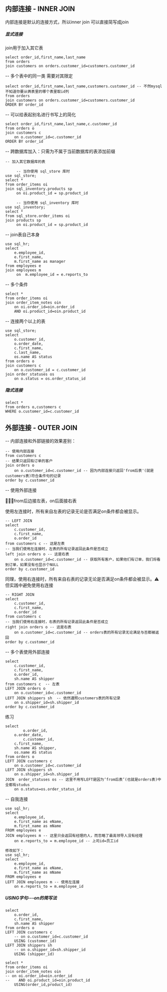 #### 

## 内部连接 - INNER JOIN

内部连接是默认的连接方式，所以inner join 可以直接简写成join

##### 显式连接

join用于加入其它表

```mysql
select order_id,first_name,last_name
from orders
join customers on orders.customer_id=customers.customer_id
```

-- 多个表中的同一类 需要对其限定

```mysql
select order_id,first_name,last_name,customers.customer_id -- 不然mysql不知道你要从俩表里的哪个表里取id列
from orders
join customers on orders.customer_id=customers.customer_id
ORDER BY order_id
```

-- 可以给表起别名进行书写上的简化

```mssql
select order_id,first_name,last_name,c.customer_id
from orders o
join customers c
	on o.customer_id=c.customer_id
ORDER BY order_id
```

-- 跨数据库加入：只需为不属于当前数据库的表添加前缀

```mysql
-- 加入其它数据库的表

	 -- 当你使用 sql_store 库时
use sql_store;
select * 
from order_items oi
join sql_inventory.products sp
	 on oi.product_id = sp.product_id
	 
	 -- 当你使用 sql_inventory 库时
use sql_inventory;
select * 
from sql_store.order_items oi
join products sp
	 on oi.product_id = sp.product_id
```

-- join表自己本身

```mysql
use sql_hr;
select 
	e.employee_id,
    e.first_name,
    m.first_name as manager
from employees e
join employees m
	 on  m.employee_id = e.reports_to 
```

-- 多个条件

```mysql
select *
from order_items oi
join order_item_notes oin
	on oi.order_id=oin.order_id
    AND oi.product_id=oin.product_id
```

-- 连接两个以上的表

```mysql
use sql_store;
select 
	o.customer_id,
    o.order_date,
    c.first_name,
    c.last_name,
    os.name AS status
from orders o
join customers c
	on o.customer_id = c.customer_id
join order_statuses os
	on o.status = os.order_status_id
```

##### 隐式连接

```mysql
select *
from orders o,customers c
WHERE o.customer_id=c.customer_id
```

## 外部连接 - OUTER JOIN

-- 内部连接和外部链接的效果差别：

```mysql
-- 使用内部连接
from customers c
-- 结果只返回有订单的客户
join orders o
	on o.customer_id=c.customer_id -- 因为内部连接只返回'from后表'(就是customers表)符合条件句的记录
order by c.customer_id
```

-- 使用外部连接 

💁🏻‍♀️from后边接左表，on后面接右表

使用左连接时，所有来自左表的记录无论是否满足on条件都会被显示。

```mysql
-- LEFT JOIN
select 
	c.customer_id,
    c.first_name,
    o.order_id
from customers c -- 这是左表
-- 当我们使用左连接时，左表的所有记录返回此条件是否成立
left join orders o -- 这是右表
	on o.customer_id=c.customer_id -- 获取所有客户，如果他们有订单，我们将看到订单，如果没有也显示个NULL
order by c.customer_id

```

同理，使用右连接时，所有来自右表的记录无论是否满足on条件都会被显示。⚠️但实践中避免使用右连接

```mysql
-- RIGHT JOIN
select 
	c.customer_id,
    c.first_name,
    o.order_id
from customers c
-- 当我们使用右连接时，右表的所有记录返回此条件是否成立
right join orders o -- 这是右表
	on o.customer_id=c.customer_id -- orders表的所有记录无论满足与否都被返回
order by c.customer_id
```

-- 多个表使用外部连接

```mysql
select 
    c.customer_id,
    c.first_name,
    o.order_id,
    sh.name AS shipper
from customers c  -- 左表
LEFT JOIN orders o 
	on o.customer_id=c.customer_id 
LEFT JOIN shippers sh  -- 依然遵照customers表的所有记录
	on o.shipper_id=sh.shipper_id  
order by c.customer_id
```

练习

```mysql
select 
		o.order_id,
    o.order_date,
		c.customer_id,
    c.first_name,
    sh.name AS shipper,
    os.name AS status
from orders o 
LEFT JOIN customers c
	on o.customer_id=c.customer_id 
LEFT JOIN shippers sh
	on o.shipper_id=sh.shipper_id
JOIN  order_statuses os -- 这里不用写LEFT是因为‘from后表’(也就是orders表)中全都有studus
	on o.status=os.order_status_id
```

-- 自我连接

```mysql
use sql_hr;
select
	e.employee_id,
    e.first_name as eName,
    m.first_name as mName
FROM employees e
JOIN employees m -- 这里只会返回有经理的人，而忽略了最高领导人没有经理
	on e.reports_to = m.employee_id -- 上司id=员工id
	
修改如下：
use sql_hr;
select
	e.employee_id,
    e.first_name as eName,
    m.first_name as mName
FROM employees e
LEFT JOIN employees m -- 使用左连接
	on e.reports_to = m.employee_id 
```

##### USING字句---on的简写法

```mysql
select 
	o.order_id,
    c.first_name,
    sh.name AS shipper
from orders o 
LEFT JOIN customers c
	-- on o.customer_id=c.customer_id 
    USING (customer_id)
LEFT JOIN shippers sh
	-- on o.shipper_id=sh.shipper_id
    USING (shipper_id)
```

```mysql
select *
from order_items oi
join order_item_notes oin
-- on oi.order_id=oin.order_id
--    AND oi.product_id=oin.product_id
	USING(order_id,product_id)
```

